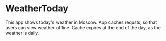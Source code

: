 # WeatherToday
This app shows today's weather in Moscow. App caches requsts, so that users can view weather offline. Cache expires at the end of the day, as the weather is daily.
